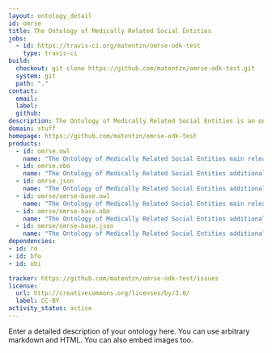 ```yaml
---
layout: ontology_detail
id: omrse
title: The Ontology of Medically Related Social Entities
jobs:
  - id: https://travis-ci.org/matentzn/omrse-odk-test
    type: travis-ci
build:
  checkout: git clone https://github.com/matentzn/omrse-odk-test.git
  system: git
  path: "."
contact:
  email: 
  label: 
  github: 
description: The Ontology of Medically Related Social Entities is an ontology...
domain: stuff
homepage: https://github.com/matentzn/omrse-odk-test
products:
  - id: omrse.owl
    name: "The Ontology of Medically Related Social Entities main release in OWL format"
  - id: omrse.obo
    name: "The Ontology of Medically Related Social Entities additional release in OBO format"
  - id: omrse.json
    name: "The Ontology of Medically Related Social Entities additional release in OBOJSon format"
  - id: omrse/omrse-base.owl
    name: "The Ontology of Medically Related Social Entities main release in OWL format"
  - id: omrse/omrse-base.obo
    name: "The Ontology of Medically Related Social Entities additional release in OBO format"
  - id: omrse/omrse-base.json
    name: "The Ontology of Medically Related Social Entities additional release in OBOJSon format"
dependencies:
- id: ro
- id: bfo
- id: obi

tracker: https://github.com/matentzn/omrse-odk-test/issues
license:
  url: http://creativecommons.org/licenses/by/3.0/
  label: CC-BY
activity_status: active
---
```


Enter a detailed description of your ontology here. You can use arbitrary markdown and HTML.
You can also embed images too.


